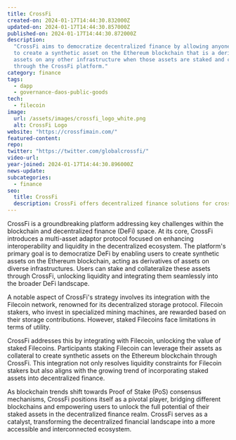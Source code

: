 ```yaml
---
title: CrossFi
created-on: 2024-01-17T14:44:30.832000Z
updated-on: 2024-01-17T14:44:30.857000Z
published-on: 2024-01-17T14:44:30.872000Z
description:
  "CrossFi aims to democratize decentralized finance by allowing anyone
  to create a synthetic asset on the Ethereum blockchain that is a derivative of their
  assets on any other infrastructure when those assets are staked and collateralized
  through the CrossFi platform."
category: finance
tags:
  - dapp
  - governance-daos-public-goods
tech:
  - filecoin
image:
  url: /assets/images/crossfi_logo_white.png
  alt: CrossFi Logo
website: "https://crossfimain.com/"
featured-content:
repo:
twitter: "https://twitter.com/globalcrossfi/"
video-url:
year-joined: 2024-01-17T14:44:30.896000Z
news-update:
subcategories:
  - finance
seo:
  title: CrossFi
  description: CrossFi offers decentralized finance solutions for cross-chain interoperability.
---
```


CrossFi is a groundbreaking platform addressing key challenges within the blockchain and decentralized finance (DeFi) space. At its core, CrossFi introduces a multi-asset adaptor protocol focused on enhancing interoperability and liquidity in the decentralized ecosystem. The platform's primary goal is to democratize DeFi by enabling users to create synthetic assets on the Ethereum blockchain, acting as derivatives of assets on diverse infrastructures. Users can stake and collateralize these assets through CrossFi, unlocking liquidity and integrating them seamlessly into the broader DeFi landscape.

A notable aspect of CrossFi's strategy involves its integration with the Filecoin network, renowned for its decentralized storage protocol. Filecoin stakers, who invest in specialized mining machines, are rewarded based on their storage contributions. However, staked Filecoins face limitations in terms of utility.

CrossFi addresses this by integrating with Filecoin, unlocking the value of staked Filecoins. Participants staking Filecoin can leverage their assets as collateral to create synthetic assets on the Ethereum blockchain through CrossFi. This integration not only resolves liquidity constraints for Filecoin stakers but also aligns with the growing trend of incorporating staked assets into decentralized finance.

As blockchain trends shift towards Proof of Stake (PoS) consensus mechanisms, CrossFi positions itself as a pivotal player, bridging different blockchains and empowering users to unlock the full potential of their staked assets in the decentralized finance realm. CrossFi serves as a catalyst, transforming the decentralized financial landscape into a more accessible and interconnected ecosystem.
